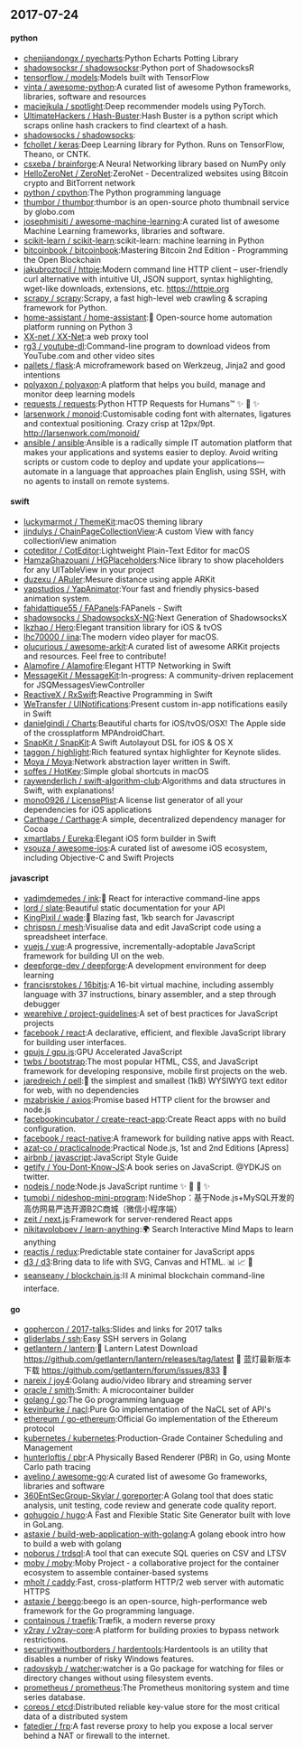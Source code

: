 ## 2017-07-24

#### python
* [chenjiandongx / pyecharts](https://github.com/chenjiandongx/pyecharts):Python Echarts Potting Library
* [shadowsocksr / shadowsocksr](https://github.com/shadowsocksr/shadowsocksr):Python port of ShadowsocksR
* [tensorflow / models](https://github.com/tensorflow/models):Models built with TensorFlow
* [vinta / awesome-python](https://github.com/vinta/awesome-python):A curated list of awesome Python frameworks, libraries, software and resources
* [maciejkula / spotlight](https://github.com/maciejkula/spotlight):Deep recommender models using PyTorch.
* [UltimateHackers / Hash-Buster](https://github.com/UltimateHackers/Hash-Buster):Hash Buster is a python script which scraps online hash crackers to find cleartext of a hash.
* [shadowsocks / shadowsocks](https://github.com/shadowsocks/shadowsocks):
* [fchollet / keras](https://github.com/fchollet/keras):Deep Learning library for Python. Runs on TensorFlow, Theano, or CNTK.
* [csxeba / brainforge](https://github.com/csxeba/brainforge):A Neural Networking library based on NumPy only
* [HelloZeroNet / ZeroNet](https://github.com/HelloZeroNet/ZeroNet):ZeroNet - Decentralized websites using Bitcoin crypto and BitTorrent network
* [python / cpython](https://github.com/python/cpython):The Python programming language
* [thumbor / thumbor](https://github.com/thumbor/thumbor):thumbor is an open-source photo thumbnail service by globo.com
* [josephmisiti / awesome-machine-learning](https://github.com/josephmisiti/awesome-machine-learning):A curated list of awesome Machine Learning frameworks, libraries and software.
* [scikit-learn / scikit-learn](https://github.com/scikit-learn/scikit-learn):scikit-learn: machine learning in Python
* [bitcoinbook / bitcoinbook](https://github.com/bitcoinbook/bitcoinbook):Mastering Bitcoin 2nd Edition - Programming the Open Blockchain
* [jakubroztocil / httpie](https://github.com/jakubroztocil/httpie):Modern command line HTTP client – user-friendly curl alternative with intuitive UI, JSON support, syntax highlighting, wget-like downloads, extensions, etc. https://httpie.org
* [scrapy / scrapy](https://github.com/scrapy/scrapy):Scrapy, a fast high-level web crawling & scraping framework for Python.
* [home-assistant / home-assistant](https://github.com/home-assistant/home-assistant):🏡 Open-source home automation platform running on Python 3
* [XX-net / XX-Net](https://github.com/XX-net/XX-Net):a web proxy tool
* [rg3 / youtube-dl](https://github.com/rg3/youtube-dl):Command-line program to download videos from YouTube.com and other video sites
* [pallets / flask](https://github.com/pallets/flask):A microframework based on Werkzeug, Jinja2 and good intentions
* [polyaxon / polyaxon](https://github.com/polyaxon/polyaxon):A platform that helps you build, manage and monitor deep learning models
* [requests / requests](https://github.com/requests/requests):Python HTTP Requests for Humans™ ✨ 🍰 ✨
* [larsenwork / monoid](https://github.com/larsenwork/monoid):Customisable coding font with alternates, ligatures and contextual positioning. Crazy crisp at 12px/9pt. http://larsenwork.com/monoid/
* [ansible / ansible](https://github.com/ansible/ansible):Ansible is a radically simple IT automation platform that makes your applications and systems easier to deploy. Avoid writing scripts or custom code to deploy and update your applications— automate in a language that approaches plain English, using SSH, with no agents to install on remote systems.

#### swift
* [luckymarmot / ThemeKit](https://github.com/luckymarmot/ThemeKit):macOS theming library
* [jindulys / ChainPageCollectionView](https://github.com/jindulys/ChainPageCollectionView):A custom View with fancy collectionView animation
* [coteditor / CotEditor](https://github.com/coteditor/CotEditor):Lightweight Plain-Text Editor for macOS
* [HamzaGhazouani / HGPlaceholders](https://github.com/HamzaGhazouani/HGPlaceholders):Nice library to show placeholders for any UITableView in your project
* [duzexu / ARuler](https://github.com/duzexu/ARuler):Mesure distance using apple ARKit
* [yapstudios / YapAnimator](https://github.com/yapstudios/YapAnimator):Your fast and friendly physics-based animation system.
* [fahidattique55 / FAPanels](https://github.com/fahidattique55/FAPanels):FAPanels - Swift
* [shadowsocks / ShadowsocksX-NG](https://github.com/shadowsocks/ShadowsocksX-NG):Next Generation of ShadowsocksX
* [lkzhao / Hero](https://github.com/lkzhao/Hero):Elegant transition library for iOS & tvOS
* [lhc70000 / iina](https://github.com/lhc70000/iina):The modern video player for macOS.
* [olucurious / awesome-arkit](https://github.com/olucurious/awesome-arkit):A curated list of awesome ARKit projects and resources. Feel free to contribute!
* [Alamofire / Alamofire](https://github.com/Alamofire/Alamofire):Elegant HTTP Networking in Swift
* [MessageKit / MessageKit](https://github.com/MessageKit/MessageKit):In-progress: A community-driven replacement for JSQMessagesViewController
* [ReactiveX / RxSwift](https://github.com/ReactiveX/RxSwift):Reactive Programming in Swift
* [WeTransfer / UINotifications](https://github.com/WeTransfer/UINotifications):Present custom in-app notifications easily in Swift
* [danielgindi / Charts](https://github.com/danielgindi/Charts):Beautiful charts for iOS/tvOS/OSX! The Apple side of the crossplatform MPAndroidChart.
* [SnapKit / SnapKit](https://github.com/SnapKit/SnapKit):A Swift Autolayout DSL for iOS & OS X
* [taggon / highlight](https://github.com/taggon/highlight):Rich featured syntax highlighter for Keynote slides.
* [Moya / Moya](https://github.com/Moya/Moya):Network abstraction layer written in Swift.
* [soffes / HotKey](https://github.com/soffes/HotKey):Simple global shortcuts in macOS
* [raywenderlich / swift-algorithm-club](https://github.com/raywenderlich/swift-algorithm-club):Algorithms and data structures in Swift, with explanations!
* [mono0926 / LicensePlist](https://github.com/mono0926/LicensePlist):A license list generator of all your dependencies for iOS applications
* [Carthage / Carthage](https://github.com/Carthage/Carthage):A simple, decentralized dependency manager for Cocoa
* [xmartlabs / Eureka](https://github.com/xmartlabs/Eureka):Elegant iOS form builder in Swift
* [vsouza / awesome-ios](https://github.com/vsouza/awesome-ios):A curated list of awesome iOS ecosystem, including Objective-C and Swift Projects

#### javascript
* [vadimdemedes / ink](https://github.com/vadimdemedes/ink):🌈 React for interactive command-line apps
* [lord / slate](https://github.com/lord/slate):Beautiful static documentation for your API
* [KingPixil / wade](https://github.com/KingPixil/wade):🌊 Blazing fast, 1kb search for Javascript
* [chrispsn / mesh](https://github.com/chrispsn/mesh):Visualise data and edit JavaScript code using a spreadsheet interface.
* [vuejs / vue](https://github.com/vuejs/vue):A progressive, incrementally-adoptable JavaScript framework for building UI on the web.
* [deepforge-dev / deepforge](https://github.com/deepforge-dev/deepforge):A development environment for deep learning
* [francisrstokes / 16bitjs](https://github.com/francisrstokes/16bitjs):A 16-bit virtual machine, including assembly language with 37 instructions, binary assembler, and a step through debugger
* [wearehive / project-guidelines](https://github.com/wearehive/project-guidelines):A set of best practices for JavaScript projects
* [facebook / react](https://github.com/facebook/react):A declarative, efficient, and flexible JavaScript library for building user interfaces.
* [gpujs / gpu.js](https://github.com/gpujs/gpu.js):GPU Accelerated JavaScript
* [twbs / bootstrap](https://github.com/twbs/bootstrap):The most popular HTML, CSS, and JavaScript framework for developing responsive, mobile first projects on the web.
* [jaredreich / pell](https://github.com/jaredreich/pell):📝 the simplest and smallest (1kB) WYSIWYG text editor for web, with no dependencies
* [mzabriskie / axios](https://github.com/mzabriskie/axios):Promise based HTTP client for the browser and node.js
* [facebookincubator / create-react-app](https://github.com/facebookincubator/create-react-app):Create React apps with no build configuration.
* [facebook / react-native](https://github.com/facebook/react-native):A framework for building native apps with React.
* [azat-co / practicalnode](https://github.com/azat-co/practicalnode):Practical Node.js, 1st and 2nd Editions [Apress]
* [airbnb / javascript](https://github.com/airbnb/javascript):JavaScript Style Guide
* [getify / You-Dont-Know-JS](https://github.com/getify/You-Dont-Know-JS):A book series on JavaScript. @YDKJS on twitter.
* [nodejs / node](https://github.com/nodejs/node):Node.js JavaScript runtime ✨ 🐢 🚀 ✨
* [tumobi / nideshop-mini-program](https://github.com/tumobi/nideshop-mini-program):ＮideShop：基于Node.js+MySQL开发的高仿网易严选开源B2C商城（微信小程序端）
* [zeit / next.js](https://github.com/zeit/next.js):Framework for server-rendered React apps
* [nikitavoloboev / learn-anything](https://github.com/nikitavoloboev/learn-anything):🌍 Search Interactive Mind Maps to learn anything
* [reactjs / redux](https://github.com/reactjs/redux):Predictable state container for JavaScript apps
* [d3 / d3](https://github.com/d3/d3):Bring data to life with SVG, Canvas and HTML. 📊 📈 🎉
* [seanseany / blockchain.js](https://github.com/seanseany/blockchain.js):⛓️ A minimal blockchain command-line interface.

#### go
* [gophercon / 2017-talks](https://github.com/gophercon/2017-talks):Slides and links for 2017 talks
* [gliderlabs / ssh](https://github.com/gliderlabs/ssh):Easy SSH servers in Golang
* [getlantern / lantern](https://github.com/getlantern/lantern):🔴 Lantern Latest Download https://github.com/getlantern/lantern/releases/tag/latest 🔴 蓝灯最新版本下载 https://github.com/getlantern/forum/issues/833 🔴
* [nareix / joy4](https://github.com/nareix/joy4):Golang audio/video library and streaming server
* [oracle / smith](https://github.com/oracle/smith):Smith: A microcontainer builder
* [golang / go](https://github.com/golang/go):The Go programming language
* [kevinburke / nacl](https://github.com/kevinburke/nacl):Pure Go implementation of the NaCL set of API's
* [ethereum / go-ethereum](https://github.com/ethereum/go-ethereum):Official Go implementation of the Ethereum protocol
* [kubernetes / kubernetes](https://github.com/kubernetes/kubernetes):Production-Grade Container Scheduling and Management
* [hunterloftis / pbr](https://github.com/hunterloftis/pbr):A Physically Based Renderer (PBR) in Go, using Monte Carlo path tracing
* [avelino / awesome-go](https://github.com/avelino/awesome-go):A curated list of awesome Go frameworks, libraries and software
* [360EntSecGroup-Skylar / goreporter](https://github.com/360EntSecGroup-Skylar/goreporter):A Golang tool that does static analysis, unit testing, code review and generate code quality report.
* [gohugoio / hugo](https://github.com/gohugoio/hugo):A Fast and Flexible Static Site Generator built with love in GoLang.
* [astaxie / build-web-application-with-golang](https://github.com/astaxie/build-web-application-with-golang):A golang ebook intro how to build a web with golang
* [noborus / trdsql](https://github.com/noborus/trdsql):A tool that can execute SQL queries on CSV and LTSV
* [moby / moby](https://github.com/moby/moby):Moby Project - a collaborative project for the container ecosystem to assemble container-based systems
* [mholt / caddy](https://github.com/mholt/caddy):Fast, cross-platform HTTP/2 web server with automatic HTTPS
* [astaxie / beego](https://github.com/astaxie/beego):beego is an open-source, high-performance web framework for the Go programming language.
* [containous / traefik](https://github.com/containous/traefik):Træfik, a modern reverse proxy
* [v2ray / v2ray-core](https://github.com/v2ray/v2ray-core):A platform for building proxies to bypass network restrictions.
* [securitywithoutborders / hardentools](https://github.com/securitywithoutborders/hardentools):Hardentools is an utility that disables a number of risky Windows features.
* [radovskyb / watcher](https://github.com/radovskyb/watcher):watcher is a Go package for watching for files or directory changes without using filesystem events.
* [prometheus / prometheus](https://github.com/prometheus/prometheus):The Prometheus monitoring system and time series database.
* [coreos / etcd](https://github.com/coreos/etcd):Distributed reliable key-value store for the most critical data of a distributed system
* [fatedier / frp](https://github.com/fatedier/frp):A fast reverse proxy to help you expose a local server behind a NAT or firewall to the internet.
